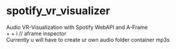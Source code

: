 # spotify_vr_visualizer
Audio VR-Visualization with Spotify WebAPI and A-Frame  
<ctrl> + <alt> + i  // aframe inspector  
Currently u will have to create ur own audio folder container mp3s  
